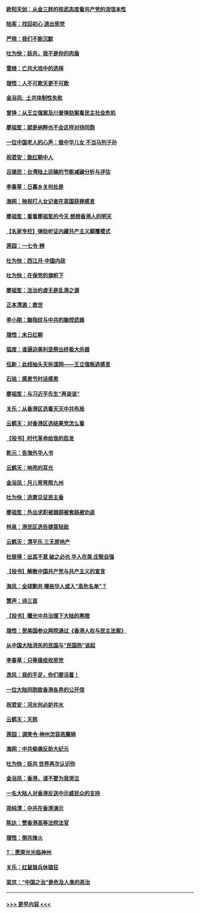 #### [欧阳天剑：从金三胖的核武态度看共产党的流氓本性](../pages/nsc993/n11702238.md?t=12061001) 
#### [陆客：找回初心 退出邪党](../pages/nsc993/n11702213.md?t=12061001) 
#### [严晓：我们不能沉默](../pages/nsc993/n11702110.md?t=12061001) 
#### [吐为快：妖共，我不是你的肉盾](../pages/nsc993/n11701366.md?t=12061001) 
#### [雪绮：亡共大戏中的选择](../pages/nsc993/n11699922.md?t=12061001) 
#### [理悟：人不可欺天更不可欺](../pages/nsc993/n11699657.md?t=12061001) 
#### [金浴凤:  土共体制性失败](../pages/nsc993/n11699361.md?t=12061001) 
#### [曾铮：从王立强案及川普弹劾案看民主社会危机](../pages/nsc993/n11699318.md?t=12061001) 
#### [廖祖笙：就是纳粹也不会这样对待同胞](../pages/nsc993/n11697658.md?t=12061001) 
#### [一位中国老人的心声：做中华儿女 不当马列子孙](../pages/nsc993/n11697525.md?t=12061001) 
#### [祝君安：致红朝中人](../pages/nsc993/n11697518.md?t=12061001) 
#### [吕锡民：台湾陆上运输的节能减碳分析与评估](../pages/nsc993/n11694983.md?t=12061001) 
#### [李春草：日暮乡关何处是](../pages/nsc993/n11694805.md?t=12061001) 
#### [海网：殃视打人女记者在英国获罪感言](../pages/nsc993/n11693832.md?t=12061001) 
#### [廖祖笙：看看廖祖笙的今天 想想香港人的明天](../pages/nsc993/n11693707.md?t=12061001) 
#### [【名家专栏】弹劾听证内藏共产主义颠覆模式](../pages/nsc993/n11693563.md?t=12061001) 
#### [莲园：一七令‧辨](../pages/nsc993/n11692558.md?t=12061001) 
#### [吐为快：西江月·中国内政](../pages/nsc993/n11692071.md?t=12061001) 
#### [吐为快：在保党的旗帜下](../pages/nsc993/n11691188.md?t=12061001) 
#### [廖祖笙：法治的虚无是乱港之源](../pages/nsc993/n11690605.md?t=12061001) 
#### [正本清源：救世](../pages/nsc993/n11689134.md?t=12061001) 
#### [李小刚：脑指纹与中共的脑控武器](../pages/nsc993/n11688900.md?t=12061001) 
#### [理悟：末日红朝](../pages/nsc993/n11688829.md?t=12061001) 
#### [弧度：谁逼迫美利坚祭出终极大杀器](../pages/nsc993/n11688735.md?t=12061001) 
#### [伍新：此线抽头天拆谍网——王立强叛逃感言](../pages/nsc993/n11687981.md?t=12061001) 
#### [石铭：感恩节时话感恩](../pages/nsc993/n11687568.md?t=12061001) 
#### [廖祖笙：与习近平先生“再谈谈”](../pages/nsc993/n11687005.md?t=12061001) 
#### [关乐：从香港区选看天灭中共布局](../pages/nsc993/n11686647.md?t=12061001) 
#### [云鹤天：对香港区选结果党怎么看](../pages/nsc993/n11686216.md?t=12061001) 
#### [【投书】时代革命给我的启发](../pages/nsc993/n11684287.md?t=12061001) 
#### [乾元：告海外华人书](../pages/nsc993/n11684044.md?t=12061001) 
#### [云鹤天：响亮的耳光](../pages/nsc993/n11684254.md?t=12061001) 
#### [金浴凤：月儿弯弯照九州](../pages/nsc993/n11684231.md?t=12061001) 
#### [吐为快：选票见证民主香](../pages/nsc993/n11684206.md?t=12061001) 
#### [廖祖笙：外出求职被跟踪被套路被劝返](../pages/nsc993/n11683874.md?t=12061001) 
#### [林泉：港民区选告捷莫轻敌](../pages/nsc993/n11683930.md?t=12061001) 
#### [云鹤天：清平乐 三无房地产](../pages/nsc993/n11681521.md?t=12061001) 
#### [杜彼得：出其不意 破之必也 华人在美 庄敬自强](../pages/nsc993/n11679554.md?t=12061001) 
#### [【投书】解散中国共产党与共产主义的宣言](../pages/nsc993/n11679177.md?t=12061001) 
#### [海风：全球剿共 哪些华人或入“高危名单”？](../pages/nsc993/n11678617.md?t=12061001) 
#### [慧声：诗三首](../pages/nsc993/n11678848.md?t=12061001) 
#### [【投书】曝光中共治理下大陆的黑暗](../pages/nsc993/n11678674.md?t=12061001) 
#### [理悟：贺美国参众两院通过《香港人权与民主法案》](../pages/nsc993/n11678104.md?t=12061001) 
#### [从中国大陆消失的民国与“民国热”谈起](../pages/nsc993/n11678075.md?t=12061001) 
#### [李春草：只等瘟疫收邪党](../pages/nsc993/n11677308.md?t=12061001) 
#### [逸风：我的手足，你们要活着！](../pages/nsc993/n11676352.md?t=12061001) 
#### [一位大陆同胞致香港各界的公开信](../pages/nsc993/n11675761.md?t=12061001) 
#### [祝君安：河水何必妒井水](../pages/nsc993/n11675746.md?t=12061001) 
#### [云鹤天：天怒](../pages/nsc993/n11675718.md?t=12061001) 
#### [莲园：调笑令‧神州怎容恶魔祸](../pages/nsc993/n11675648.md?t=12061001) 
#### [海网：中共偷袭反助大纪元](../pages/nsc993/n11673515.md?t=12061001) 
#### [吐为快：妖共 世界再次认识你](../pages/nsc993/n11673506.md?t=12061001) 
#### [金浴凤：香港，请不要为我哭泣](../pages/nsc993/n11673248.md?t=12061001) 
#### [一名大陆人对香港反送中示威民众的支持](../pages/nsc993/n11672615.md?t=12061001) 
#### [郑纯清：中共在香港演示](../pages/nsc993/n11670539.md?t=12061001) 
#### [陈达：赞香港高等法院法官](../pages/nsc993/n11669542.md?t=12061001) 
#### [理悟：倒共烽火](../pages/nsc993/n11668844.md?t=12061001) 
#### [T：愿荣光光临神州](../pages/nsc993/n11668421.md?t=12061001) 
#### [关乐：红鼠狼兵休猖狂](../pages/nsc993/n11668378.md?t=12061001) 
#### [梁京：“中国之治”是危及人类的恶治](../pages/nsc993/n11668328.md?t=12061001) 

----
#### [ >>> 更早内容 <<< ](../indexes/nsc993-earlier.md)
